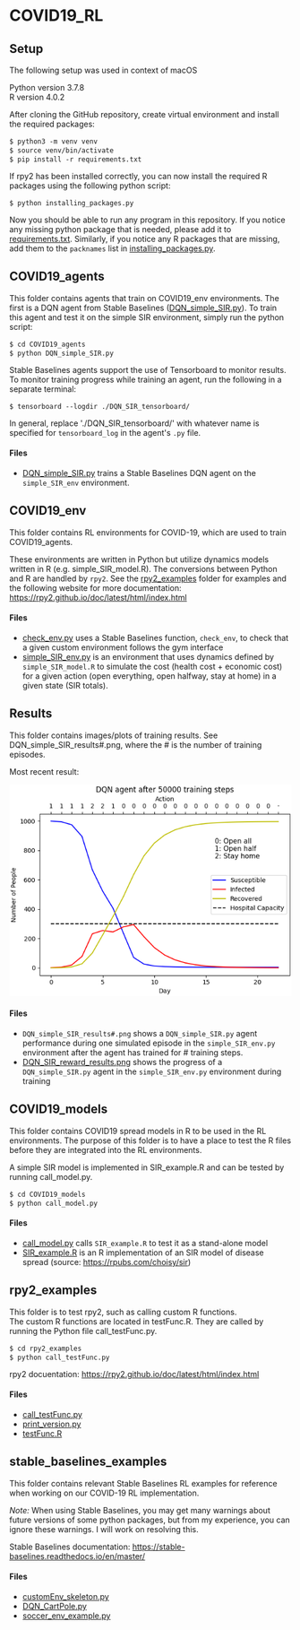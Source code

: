 # COVID19_RL

## Setup
The following setup was used in context of macOS   

Python version 3.7.8   
R version 4.0.2   

After cloning the GitHub repository, create virtual environment and install the
required packages:   
```console
$ python3 -m venv venv
$ source venv/bin/activate
$ pip install -r requirements.txt
```  

If rpy2 has been installed correctly, you can now install the required R
packages using the following python script:
```console
$ python installing_packages.py
```  

Now you should be able to run any program in this repository. If you notice any missing python package that is needed, please add it to [requirements.txt](requirements.txt). Similarly, if you notice any R packages that are missing, add them to the `packnames` list in [installing_packages.py](installing_packages.py).

## COVID19_agents
This folder contains agents that train on COVID19_env environments. The first is a DQN agent from Stable Baselines ([DQN_simple_SIR.py](COVID19_agents/DQN_simple_SIR.py)). To train this agent and test it on the simple SIR environment, simply run the python script:
```console
$ cd COVID19_agents
$ python DQN_simple_SIR.py
```   

Stable Baselines agents support the use of Tensorboard to monitor results. To monitor training progress while training an agent, run the following in a separate terminal:
```console
$ tensorboard --logdir ./DQN_SIR_tensorboard/
```  
In general, replace './DQN_SIR_tensorboard/' with whatever name is specified for `tensorboard_log` in the agent's `.py` file.

#### Files
- [DQN_simple_SIR.py](COVID19_agents/DQN_simple_SIR.py) trains a Stable Baselines DQN agent on the `simple_SIR_env` environment.


## COVID19_env
This folder contains RL environments for COVID-19, which are used to train COVID19_agents.  

These environments are written in Python but utilize dynamics models written in
R (e.g. simple_SIR_model.R). The conversions between Python and R are handled by `rpy2`. See the [rpy2_examples](rpy2_examples/) folder for examples and the following website for more documentation: https://rpy2.github.io/doc/latest/html/index.html

#### Files
- [check_env.py](COVID19_env/check_env.py) uses a Stable Baselines function, `check_env`, to check that a given custom environment follows the gym interface
- [simple_SIR_env.py](COVID19_env/simple_SIR_env.py) is an environment that uses dynamics defined by `simple_SIR_model.R` to simulate the cost (health cost + economic cost) for a given action (open everything, open halfway, stay at home) in a given state (SIR totals).

## Results
This folder contains images/plots of training results.
See DQN_simple_SIR_results#.png, where the # is the number of  training episodes.  

Most recent result:

![DQN SIR Results](./Results/DQN_simple_SIR_results50000.png)

#### Files
- `DQN_simple_SIR_results#.png` shows a `DQN_simple_SIR.py` agent performance during one simulated episode in the `simple_SIR_env.py` environment after the agent has trained for # training steps.
- [DQN_SIR_reward_results.png](Results/DQN_SIR_reward_results.png) shows the progress of a `DQN_simple_SIR.py` agent in the `simple_SIR_env.py` environment during training

## COVID19_models
This folder contains COVID19 spread models in R to be used in the RL environments. The purpose of this folder is to have a place to test the R files before they are integrated into the RL environments.  

A simple SIR model is implemented in SIR_example.R and can be tested by running call_model.py.
```console
$ cd COVID19_models
$ python call_model.py
```

#### Files
- [call_model.py](COVID19_models/call_model.py) calls `SIR_example.R` to test it as a stand-alone model
- [SIR_example.R](COVID19_models/SIR_example.R) is an R implementation of an SIR model of disease spread (source: https://rpubs.com/choisy/sir)

## rpy2_examples
This folder is to test rpy2, such as calling custom R functions.     
The custom R functions are located in testFunc.R. They are called by running the Python file call_testFunc.py.
```console
$ cd rpy2_examples
$ python call_testFunc.py
```

rpy2 docuentation: https://rpy2.github.io/doc/latest/html/index.html

#### Files
- [call_testFunc.py](rpy2_examples/call_testFunc.py)
- [print_version.py](rpy2_examples/print_version.py)
- [testFunc.R](rpy2_examples/testFunc.R)

## stable_baselines_examples
This folder contains relevant Stable Baselines RL examples for reference when
working on our COVID-19 RL implementation.  

*Note:* When using Stable Baselines, you may get many warnings about future versions of some python packages, but from my experience, you can ignore these warnings. I will work on resolving this.  

Stable Baselines documentation: https://stable-baselines.readthedocs.io/en/master/  


#### Files
- [customEnv_skeleton.py](stable_baselines_examples/customEnv_skeleton.py)
- [DQN_CartPole.py](stable_baselines_examples/DQN_CartPole.py)
- [soccer_env_example.py](stable_baselines_examples/soccer_env_example.py)
